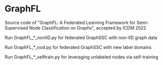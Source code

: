 # GraphFL

Source code of "GraphFL: A Federated Learning Framework for Semi-Supervised Node Classification on Graphs", accepted by ICDM 2022


Run GraphFL_*_nonIID.py for federated GraphSSC with non-IID graph data

Run GraphFL_*_ood.py for federated GraphSSC with new label domains

Run GraphFL_*_selftrain.py for leveraging unlabeled nodes via self-training

